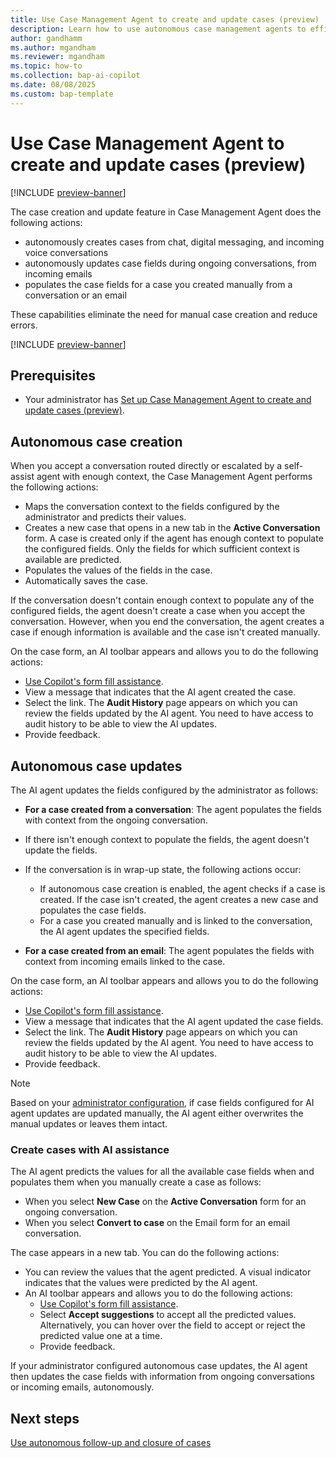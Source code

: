```yaml
---
title: Use Case Management Agent to create and update cases (preview)
description: Learn how to use autonomous case management agents to efficiently handle case management tasks.
author: gandhamm
ms.author: mgandham
ms.reviewer: mgandham
ms.topic: how-to 
ms.collection: bap-ai-copilot
ms.date: 08/08/2025
ms.custom: bap-template
---
```


# Use Case Management Agent to create and update cases (preview)

[!INCLUDE [preview-banner](~/../shared-content/shared/preview-includes/preview-banner.md)]

The case creation and update feature in Case Management Agent does the following actions:
- autonomously creates cases from chat, digital messaging, and incoming voice conversations
- autonomously updates case fields during ongoing conversations, from incoming emails
- populates the case fields for a case you created manually from a conversation or an email

These capabilities eliminate the need for manual case creation and reduce errors.

[!INCLUDE [preview-banner](../../../shared-content/shared/preview-includes/production-ready-preview-dynamics365.md)]

## Prerequisites

- Your administrator has [Set up Case Management Agent to create and update cases (preview)](../administer/set-up-autonomous-case-agents.md).

## Autonomous case creation

When you accept a conversation routed directly or escalated by a self-assist agent with enough context, the Case Management Agent performs the following actions:

- Maps the conversation context to the fields configured by the administrator and predicts their values.
- Creates a new case that opens in a new tab in the **Active Conversation** form. A case is created only if the agent has enough context to populate the configured fields. Only the fields for which sufficient context is available are predicted. 
- Populates the values of the fields in the case.
- Automatically saves the case.

If the conversation doesn't contain enough context to populate any of the configured fields, the agent doesn't create a case when you accept the conversation. However, when you end the conversation, the agent creates a case if enough information is available and the case isn't created manually.

On the case form, an AI toolbar appears and allows you to do the following actions:

- [Use Copilot's form fill assistance](/power-apps/user/form-filling-assistance).
- View a message that indicates that the AI agent created the case.
- Select the link. The **Audit History** page appears on which you can review the fields updated by the AI agent. You need to have access to audit history to be able to view the AI updates.
- Provide feedback.

## Autonomous case updates

The AI agent updates the fields configured by the administrator as follows:

- **For a case created from a conversation**: The agent populates the fields with context from the ongoing conversation. 
- If there isn't enough context to populate the fields, the agent doesn't update the fields.
- If the conversation is in wrap-up state, the following actions occur:
   - If autonomous case creation is enabled, the agent checks if a case is created. If the case isn't created, the agent creates a new case and populates the case fields. 
   - For a case you created manually and is linked to the conversation, the AI agent updates the specified fields.

- **For a case created from an email**: The agent populates the fields with context from incoming emails linked to the case. 

On the case form, an AI toolbar appears and allows you to do the following actions:

- [Use Copilot's form fill assistance](/power-apps/user/form-filling-assistance).
- View a message that indicates that the AI agent updated the case fields.
- Select the link. The **Audit History** page appears on which you can review the fields updated by the AI agent. You need to have access to audit history to be able to view the AI updates.
- Provide feedback.

> [!NOTE]
> Based on your [administrator configuration](../administer/set-up-autonomous-case-agents.md#configure-autonomous-case-updates), if case fields configured for AI agent updates are updated manually, the AI agent either overwrites the manual updates or leaves them intact.

### Create cases with AI assistance

The AI agent predicts the values for all the available case fields when and populates them when you manually create a case as follows:

- When you select **New Case** on the **Active Conversation** form for an ongoing conversation.
- When you select **Convert to case** on the Email form for an email conversation.

The case appears in a new tab. You can do the following actions: 

- You can review the values that the agent predicted. A visual indicator indicates that the values were predicted by the AI agent.
- An AI toolbar appears and allows you to do the following actions:
   - [Use Copilot's form fill assistance](/power-apps/user/form-filling-assistance).
   - Select **Accept suggestions** to accept all the predicted values. Alternatively, you can hover over the field to accept or reject the predicted value one at a time. 
   - Provide feedback.

If your administrator configured autonomous case updates, the AI agent then updates the case fields with information from ongoing conversations or incoming emails, autonomously.


## Next steps

 [Use autonomous follow-up and closure of cases](use-case-follow-up-closure.md)